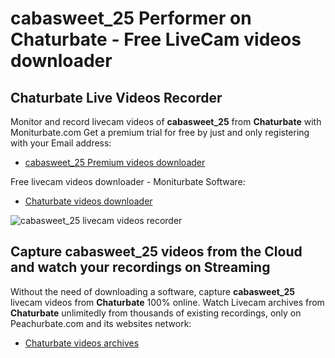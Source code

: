 # cabasweet_25 Performer on Chaturbate - Free LiveCam videos downloader

## Chaturbate Live Videos Recorder

Monitor and record livecam videos of **cabasweet_25** from **Chaturbate** with Moniturbate.com
Get a premium trial for free by just and only registering with your Email address:
* [cabasweet_25 Premium videos downloader](https://moniturbate.com/request-demo-licence-key.html)

Free livecam videos downloader - Moniturbate Software:
* [Chaturbate videos downloader](https://moniturbate.com/moniturbate-download-software.html)

![cabasweet_25 livecam videos recorder](https://peachurnet.com/templates/moniturbate-software.png)


## Capture cabasweet_25 videos from the Cloud and watch your recordings on Streaming

Without the need of downloading a software, capture **cabasweet_25** livecam videos from **Chaturbate** 100% online.
Watch Livecam archives from **Chaturbate** unlimitedly from thousands of existing recordings, only on Peachurbate.com and its websites network:
* [Chaturbate videos archives](https://peachurnet.com/)